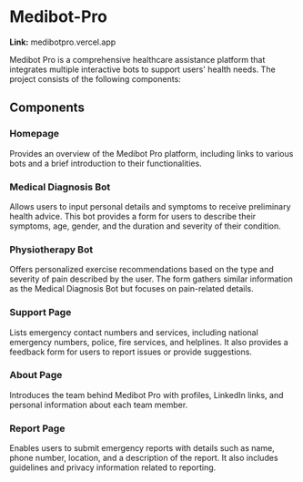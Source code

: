 # Medibot-Pro

**Link:** medibotpro.vercel.app

Medibot Pro is a comprehensive healthcare assistance platform that integrates multiple interactive bots to support users' health needs. The project consists of the following components:

## Components

### Homepage
Provides an overview of the Medibot Pro platform, including links to various bots and a brief introduction to their functionalities.

### Medical Diagnosis Bot
Allows users to input personal details and symptoms to receive preliminary health advice. This bot provides a form for users to describe their symptoms, age, gender, and the duration and severity of their condition.

### Physiotherapy Bot
Offers personalized exercise recommendations based on the type and severity of pain described by the user. The form gathers similar information as the Medical Diagnosis Bot but focuses on pain-related details.

### Support Page
Lists emergency contact numbers and services, including national emergency numbers, police, fire services, and helplines. It also provides a feedback form for users to report issues or provide suggestions.

### About Page
Introduces the team behind Medibot Pro with profiles, LinkedIn links, and personal information about each team member.

### Report Page
Enables users to submit emergency reports with details such as name, phone number, location, and a description of the report. It also includes guidelines and privacy information related to reporting.
